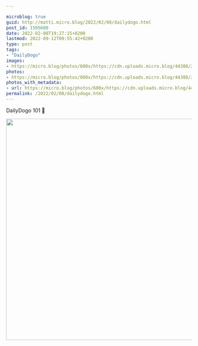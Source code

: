 ```yaml
---

microblog: true
guid: http://matti.micro.blog/2022/02/08/dailydogo.html
post_id: 1505608
date: 2022-02-08T19:27:15+0200
lastmod: 2022-09-12T09:55:42+0200
type: post
tags:
- "DailyDogo"
images:
- https://micro.blog/photos/600x/https://cdn.uploads.micro.blog/44388/2022/09a0906d42.jpg
photos:
- https://micro.blog/photos/600x/https://cdn.uploads.micro.blog/44388/2022/09a0906d42.jpg
photos_with_metadata:
- url: https://micro.blog/photos/600x/https://cdn.uploads.micro.blog/44388/2022/09a0906d42.jpg
permalink: /2022/02/08/dailydogo.html
---
```

DailyDogo 101 🐶

<img src="/media/uploads/2022/09a0906d42.jpg" width="600" height="600" alt="" />
